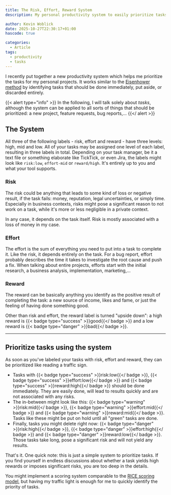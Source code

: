 ```yaml
---
title: The Risk, Effort, Reward System
description: My personal productivity system to easily prioritize tasks.

author: Kevin Woblick
date: 2025-10-27T22:30:17+01:00
hascode: true

categories:
  - Article
tags:
  - productivity
  - tasks
---
```


I recently put together a new productivity system which helps me prioritize the tasks for my personal projects. It works similar to the [Eisenhower method](https://en.wikipedia.org/wiki/Time_management#Eisenhower_method) by identifying tasks that should be done immediately, put aside, or discarded entirely.

{{< alert type="info" >}}
In the following, I will talk solely about _tasks_, although the system can be applied to all sorts of things that should be prioritized: a new project, feature requests, bug reports,...
{{</ alert >}}


## The System

All three of the following labels - risk, effort and reward - have three levels: high, mid and low. All of your tasks may be assigned one level of each label, resulting in three labels in total. Depending on your task manager, be it a text file or something elaborate like TickTick, or even Jira, the labels might look like `risk:low`, `effort-mid` or `reward/high`. It's entirely up to you and what your tool supports.

### Risk

The risk could be anything that leads to some kind of loss or negative result, if the task fails: money, reputation, legal uncertainties, or simply time. Especially in business contexts, risks might pose a significant reason to not work on a task, while it's more or less negligible in a private context.

In any case, it depends on the task itself. Risk is mostly associated with a loss of money in my case.

### Effort

The effort is the sum of everything you need to put into a task to complete it. Like the risk, it depends entirely on the task. For a bug report, effort probably describes the time it takes to investigate the root cause and push a fix. When talking about entire projects, efforts start with the initial research, a business analysis, implementation, marketing,...

### Reward

The reward can be basically anything you identify as the positive result of completing the task: a new source of income, likes and fame, or just the feeling of having done something good.

Other than risk and effort, the reward label is turned "upside down": a high reward is {{< badge type="success" >}}good{{</ badge >}} and a low reward is {{< badge type="danger" >}}bad{{</ badge >}}.

---

## Prioritize tasks using the system


As soon as you've labeled your tasks with risk, effort and reward, they can be prioritized like reading a traffic sign.

- Tasks with {{< badge type="success" >}}risk:low{{</ badge >}}, {{< badge type="success" >}}effort:low{{</ badge >}} and {{< badge type="success" >}}reward:high{{</ badge >}} should be done immediately. They are easily done, will lead to results quickly and are not associated with any risks.
- The in-between might look like this: {{< badge type="warning" >}}risk:mid{{</ badge >}}, {{< badge type="warning" >}}effort:mid{{</ badge >}} and {{< badge type="warning" >}}reward:mid{{</ badge >}}. Tasks like these might be put on hold until all "green" tasks are done.
- Finally, tasks you might delete right now: {{< badge type="danger" >}}risk:high{{</ badge >}}, {{< badge type="danger" >}}effort:high{{</ badge >}} and {{< badge type="danger" >}}reward:low{{</ badge >}}. Those tasks take long, pose a significant risk and will not yield any results.

That's it. One quick note: this is just a simple system to prioritize tasks. If you find yourself in endless discussions about whether a task yields high rewards or imposes significant risks, you are too deep in the details.

You might implement a scoring system comparable to the [RICE scoring model](https://www.productplan.com/glossary/rice-scoring-model/), but having my traffic light is enough for me to quickly identify the priority of tasks.
